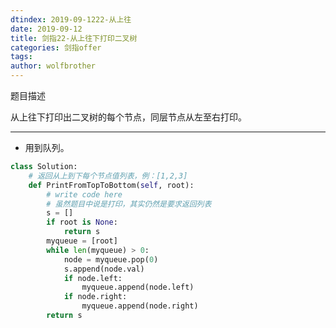 ```yaml
---
dtindex: 2019-09-1222-从上往
date: 2019-09-12
title: 剑指22-从上往下打印二叉树
categories: 剑指offer
tags:  
author: wolfbrother  
---
```


题目描述

从上往下打印出二叉树的每个节点，同层节点从左至右打印。

---------------------------

+ 用到队列。

```python
class Solution:
    # 返回从上到下每个节点值列表，例：[1,2,3]
    def PrintFromTopToBottom(self, root):
        # write code here
        # 虽然题目中说是打印，其实仍然是要求返回列表
        s = []
        if root is None:
            return s
        myqueue = [root]
        while len(myqueue) > 0:
            node = myqueue.pop(0)
            s.append(node.val)
            if node.left:
                myqueue.append(node.left)
            if node.right:
                myqueue.append(node.right)
        return s
```


